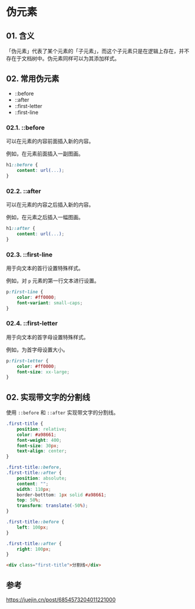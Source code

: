 # 伪元素

## 01. 含义
「伪元素」代表了某个元素的「子元素」，而这个子元素只是在逻辑上存在，并不存在于文档树中。伪元素同样可以为其添加样式。

## 02. 常用伪元素

- ::before
- ::after
- ::first-letter
- ::first-line

### 02.1. ::before
可以在元素的内容前面插入新的内容。

例如，在元素前面插入一副图画。
```css
h1::before {
    content: url(...);
}
```


### 02.2. ::after
可以在元素的内容之后插入新的内容。

例如，在元素之后插入一幅图画。
```css
h1::after {
    content: url(...);
}
```


### 02.3. ::first-line
用于向文本的首行设置特殊样式。

例如，对 `p` 元素的第一行文本进行设置。
```css
p:first-line {
    color: #ff0000;
    font-variant: small-caps;
}
```


### 02.4. ::first-letter
用于向文本的首字母设置特殊样式。

例如，为首字母设置大小。
```css
p:first-letter {
    color: #ff0000;
    font-size: xx-large;
}
```

## 02. 实现带文字的分割线
使用 `::before` 和 `::after` 实现带文字的分割线。

```css
.first-title {
    position: relative;
    color: #a98661;
    font-weight: 400;
    font-size: 30px;
    text-align: center;
}

.first-title::before,
.first-title::after {
    position: absolute;
    content: "";
    width: 110px;
    border-botttom: 1px solid #a98661;
    top: 50%;
    transform: translate(-50%);
}

.first-title::before {
    left: 100px;
}

.first-title::after {
    right: 100px;
}
```

```html
<div class="first-title">分割线</div>
```


## 参考
https://juejin.cn/post/6854573204011221000








